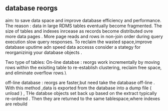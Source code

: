 ## database reorgs 
aim: to save data space and improve database efficiency and performance. 
The reason :  data in large RDMS tables eventually become fragmented. The size of tables and indexes inrcease as records 
become distributed ovre more data pages . More page reads and rows in non-join order during query execution slow query responses. 
To reclaim the wasted space,improve database uputime adn speed data accesss consider a stategy for reorganizinig  your database objects . 

Two type of tables: 
On-line databse : 
reorgs work incrementally by moving rows within the exisiting table to re-establish clustering, reclaim free space, and eliminate 
overflow rows.\

off-line database : 
reorgs are faster,but need  take the database off-line . With this method ,data is exported from the database into a 
dump file ( unload ) , THe databse objects set back up based on the extract typically re-ordered . Then they are returned to 
the same tablespace,where indexes are rebuild 
